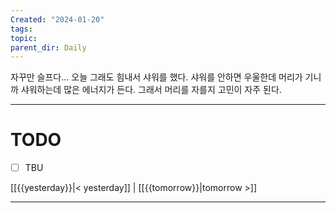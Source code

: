```yaml
---
Created: "2024-01-20"
tags: 
topic: 
parent_dir: Daily
---
```

자꾸만 슬프다... 오늘 그래도 힘내서 샤워를 했다. 샤워를 안하면 우울한데 머리가 기니까 샤워하는데 많은 에너지가 든다. 그래서 머리를 자를지 고민이 자주 된다. 

----
# TODO
- [ ] TBU 
  
[[{{yesterday}}|< yesterday]] | [[{{tomorrow}}|tomorrow >]]  
  
---  
